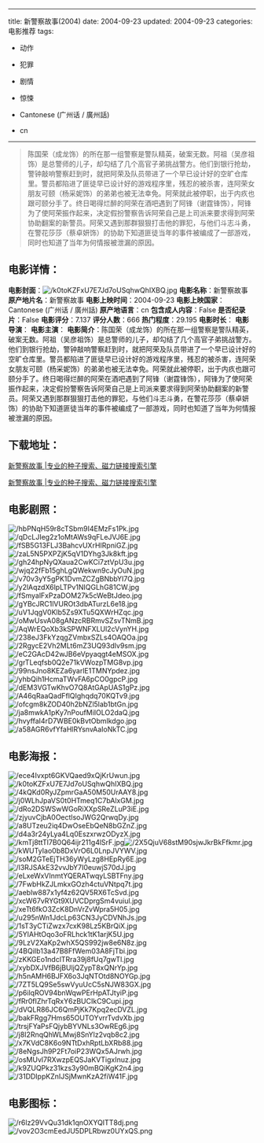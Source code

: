 
---
title: 新警察故事(2004)
date: 2004-09-23
updated: 2004-09-23
categories: 电影推荐
tags:
- 动作
- 犯罪
- 剧情
- 惊悚

- Cantonese (广州话 / 廣州話)
- cn
---


> 陈国荣（成龙饰）的所在那一组警察是警队精英，破案无数。阿祖（吴彦祖饰）是总警师的儿子，却勾结了几个高官子弟挑战警方。他们到银行抢劫，警钟敲响警察赶到时，就把阿荣及队员带进了一个早已设计好的空旷仓库里。警员都陷进了匪徒早已设计好的游戏程序里，残忍的被杀害，连阿荣女朋友可颐（杨采妮饰）的弟弟也被无法幸免。阿荣就此被停职，出于内疚也跟可颐分手了。终日喝得烂醉的阿荣在酒吧遇到了阿锋（谢霆锋饰），阿锋为了使阿荣振作起来，决定假扮警察告诉阿荣自己是上司派来要求得到阿荣协助翻案的新警员。阿荣又遇到那群狠狠打击他的罪犯，与他们斗志斗勇，在警花莎莎（蔡卓妍饰）的协助下知道匪徒当年的事件被编成了一部游戏，同时也知道了当年为何情报被泄漏的原因。

## **电影详情**：

**电影封面**：<img src="https://image.tmdb.org/t/p/w200/k0toKZFxU7E7Jd7oUSqhwQhIXBQ.jpg" alt="/k0toKZFxU7E7Jd7oUSqhwQhIXBQ.jpg" title="/k0toKZFxU7E7Jd7oUSqhwQhIXBQ.jpg">
**电影名称**：新警察故事
**原产地片名**：新警察故事
**电影上映时间**：2004-09-23
**电影上映国家**：Cantonese (广州话 / 廣州話)
**原产地语言**：cn
**包含成人内容**：False
**是否纪录片**：False
**电影评分**：7.137
**评分人数**：666
**热门程度**：29.195
**电影时长**：
**电影导演**：
**电影主演**：
**电影简介**：陈国荣（成龙饰）的所在那一组警察是警队精英，破案无数。阿祖（吴彦祖饰）是总警师的儿子，却勾结了几个高官子弟挑战警方。他们到银行抢劫，警钟敲响警察赶到时，就把阿荣及队员带进了一个早已设计好的空旷仓库里。警员都陷进了匪徒早已设计好的游戏程序里，残忍的被杀害，连阿荣女朋友可颐（杨采妮饰）的弟弟也被无法幸免。阿荣就此被停职，出于内疚也跟可颐分手了。终日喝得烂醉的阿荣在酒吧遇到了阿锋（谢霆锋饰），阿锋为了使阿荣振作起来，决定假扮警察告诉阿荣自己是上司派来要求得到阿荣协助翻案的新警员。阿荣又遇到那群狠狠打击他的罪犯，与他们斗志斗勇，在警花莎莎（蔡卓妍饰）的协助下知道匪徒当年的事件被编成了一部游戏，同时也知道了当年为何情报被泄漏的原因。

## **下载地址**：
[新警察故事 |专业的种子搜索、磁力链接搜索引擎](https://movie.amd794.com:2083/?search=%E6%96%B0%E8%AD%A6%E5%AF%9F%E6%95%85%E4%BA%8B&ordering=&mode=match_phrase&page_size=10&page=1)

[新警察故事 |专业的种子搜索、磁力链接搜索引擎](https://movie.amd794.com:2083/?search=%E6%96%B0%E8%AD%A6%E5%AF%9F%E6%95%85%E4%BA%8B&ordering=&mode=match_phrase&page_size=10&page=1)
 

## **电影剧照**：
<img src="https://image.tmdb.org/t/p/original/hbPNqH59r8cTSbm9I4EMzFs1Pk.jpg" alt="/hbPNqH59r8cTSbm9I4EMzFs1Pk.jpg" title="/hbPNqH59r8cTSbm9I4EMzFs1Pk.jpg"><img src="https://image.tmdb.org/t/p/original/qDcLJIeg2z1oMtAWs9qFLeJVJ6E.jpg" alt="/qDcLJIeg2z1oMtAWs9qFLeJVJ6E.jpg" title="/qDcLJIeg2z1oMtAWs9qFLeJVJ6E.jpg"><img src="https://image.tmdb.org/t/p/original/fSB5G13FLJ3BahcvUXrHIRpniGZ.jpg" alt="/fSB5G13FLJ3BahcvUXrHIRpniGZ.jpg" title="/fSB5G13FLJ3BahcvUXrHIRpniGZ.jpg"><img src="https://image.tmdb.org/t/p/original/zaL5N5PXPZjK5qV1DYhg3Jk8kft.jpg" alt="/zaL5N5PXPZjK5qV1DYhg3Jk8kft.jpg" title="/zaL5N5PXPZjK5qV1DYhg3Jk8kft.jpg"><img src="https://image.tmdb.org/t/p/original/gh24hpNyQXaua2CwKCi7ztVpU3u.jpg" alt="/gh24hpNyQXaua2CwKCi7ztVpU3u.jpg" title="/gh24hpNyQXaua2CwKCi7ztVpU3u.jpg"><img src="https://image.tmdb.org/t/p/original/wjq22fFb15ghLgQWekwn9cJyOuN.jpg" alt="/wjq22fFb15ghLgQWekwn9cJyOuN.jpg" title="/wjq22fFb15ghLgQWekwn9cJyOuN.jpg"><img src="https://image.tmdb.org/t/p/original/v70v3yY5gPK1DvmZCZgBNbbYI7Q.jpg" alt="/v70v3yY5gPK1DvmZCZgBNbbYI7Q.jpg" title="/v70v3yY5gPK1DvmZCZgBNbbYI7Q.jpg"><img src="https://image.tmdb.org/t/p/original/y2lAqzdX6lpLTPv1NIQGLhG81CW.jpg" alt="/y2lAqzdX6lpLTPv1NIQGLhG81CW.jpg" title="/y2lAqzdX6lpLTPv1NIQGLhG81CW.jpg"><img src="https://image.tmdb.org/t/p/original/fSmyalFxPzaDOM27k5cWeBtJdeo.jpg" alt="/fSmyalFxPzaDOM27k5cWeBtJdeo.jpg" title="/fSmyalFxPzaDOM27k5cWeBtJdeo.jpg"><img src="https://image.tmdb.org/t/p/original/gYBcJRC1lVUROt3dbATurzL6e18.jpg" alt="/gYBcJRC1lVUROt3dbATurzL6e18.jpg" title="/gYBcJRC1lVUROt3dbATurzL6e18.jpg"><img src="https://image.tmdb.org/t/p/original/uV1JqgV0Klb5Zs9XTu5QXWrHZqc.jpg" alt="/uV1JqgV0Klb5Zs9XTu5QXWrHZqc.jpg" title="/uV1JqgV0Klb5Zs9XTu5QXWrHZqc.jpg"><img src="https://image.tmdb.org/t/p/original/oMwUsvA08gANzcRBRmvSZsvTNmB.jpg" alt="/oMwUsvA08gANzcRBRmvSZsvTNmB.jpg" title="/oMwUsvA08gANzcRBRmvSZsvTNmB.jpg"><img src="https://image.tmdb.org/t/p/original/AqWrEQoXb3kSPWNFXLUl2cVynYH.jpg" alt="/AqWrEQoXb3kSPWNFXLUl2cVynYH.jpg" title="/AqWrEQoXb3kSPWNFXLUl2cVynYH.jpg"><img src="https://image.tmdb.org/t/p/original/238eJ3FkYzqgZVmbxSZLs4OAQOa.jpg" alt="/238eJ3FkYzqgZVmbxSZLs4OAQOa.jpg" title="/238eJ3FkYzqgZVmbxSZLs4OAQOa.jpg"><img src="https://image.tmdb.org/t/p/original/2RgycE2Vh2MLt6mZ3UQ93dIv9sm.jpg" alt="/2RgycE2Vh2MLt6mZ3UQ93dIv9sm.jpg" title="/2RgycE2Vh2MLt6mZ3UQ93dIv9sm.jpg"><img src="https://image.tmdb.org/t/p/original/eC2GAcD42wJB6eVpyaqgt4eMSOX.jpg" alt="/eC2GAcD42wJB6eVpyaqgt4eMSOX.jpg" title="/eC2GAcD42wJB6eVpyaqgt4eMSOX.jpg"><img src="https://image.tmdb.org/t/p/original/grTLeqfsb0Q2e71kVWozpTMG8vp.jpg" alt="/grTLeqfsb0Q2e71kVWozpTMG8vp.jpg" title="/grTLeqfsb0Q2e71kVWozpTMG8vp.jpg"><img src="https://image.tmdb.org/t/p/original/99nsJno8KEZa6yarlE1TMNYpdez.jpg" alt="/99nsJno8KEZa6yarlE1TMNYpdez.jpg" title="/99nsJno8KEZa6yarlE1TMNYpdez.jpg"><img src="https://image.tmdb.org/t/p/original/yhbQih1HcmaTWvFA6pCO0gpcP.jpg" alt="/yhbQih1HcmaTWvFA6pCO0gpcP.jpg" title="/yhbQih1HcmaTWvFA6pCO0gpcP.jpg"><img src="https://image.tmdb.org/t/p/original/dEM3VGTwKhvO7Q8AtGApUAS1gPz.jpg" alt="/dEM3VGTwKhvO7Q8AtGApUAS1gPz.jpg" title="/dEM3VGTwKhvO7Q8AtGApUAS1gPz.jpg"><img src="https://image.tmdb.org/t/p/original/A46qRaaQadFflQIghqdq70KQTv9.jpg" alt="/A46qRaaQadFflQIghqdq70KQTv9.jpg" title="/A46qRaaQadFflQIghqdq70KQTv9.jpg"><img src="https://image.tmdb.org/t/p/original/ofcgm8kZOD40h2bNZl5lab1btGn.jpg" alt="/ofcgm8kZOD40h2bNZl5lab1btGn.jpg" title="/ofcgm8kZOD40h2bNZl5lab1btGn.jpg"><img src="https://image.tmdb.org/t/p/original/ja8mwkA1pKy7nPoufMiIOLO2daQ.jpg" alt="/ja8mwkA1pKy7nPoufMiIOLO2daQ.jpg" title="/ja8mwkA1pKy7nPoufMiIOLO2daQ.jpg"><img src="https://image.tmdb.org/t/p/original/hvyffaI4rD7WBE0kBvtObmlkdgo.jpg" alt="/hvyffaI4rD7WBE0kBvtObmlkdgo.jpg" title="/hvyffaI4rD7WBE0kBvtObmlkdgo.jpg"><img src="https://image.tmdb.org/t/p/original/a58AGR6vfYfaHlRYsnvAaIoNkTC.jpg" alt="/a58AGR6vfYfaHlRYsnvAaIoNkTC.jpg" title="/a58AGR6vfYfaHlRYsnvAaIoNkTC.jpg">

## **电影海报**：
<img src="https://image.tmdb.org/t/p/original/ece4Ivxpt6GKVQaed9xQjKrUwun.jpg" alt="/ece4Ivxpt6GKVQaed9xQjKrUwun.jpg" title="/ece4Ivxpt6GKVQaed9xQjKrUwun.jpg"><img src="https://image.tmdb.org/t/p/original/k0toKZFxU7E7Jd7oUSqhwQhIXBQ.jpg" alt="/k0toKZFxU7E7Jd7oUSqhwQhIXBQ.jpg" title="/k0toKZFxU7E7Jd7oUSqhwQhIXBQ.jpg"><img src="https://image.tmdb.org/t/p/original/4kQKd0RyJZpmrGaA50M50UrAAY8.jpg" alt="/4kQKd0RyJZpmrGaA50M50UrAAY8.jpg" title="/4kQKd0RyJZpmrGaA50M50UrAAY8.jpg"><img src="https://image.tmdb.org/t/p/original/j0WLhJpaVS0t0HTmeq1C7bAlxGM.jpg" alt="/j0WLhJpaVS0t0HTmeq1C7bAlxGM.jpg" title="/j0WLhJpaVS0t0HTmeq1C7bAlxGM.jpg"><img src="https://image.tmdb.org/t/p/original/dRo2DSWSwWGoRiXXpSReZLuP3iE.jpg" alt="/dRo2DSWSwWGoRiXXpSReZLuP3iE.jpg" title="/dRo2DSWSwWGoRiXXpSReZLuP3iE.jpg"><img src="https://image.tmdb.org/t/p/original/zjyuvCjbA0OectlsoJWG2QrwqDy.jpg" alt="/zjyuvCjbA0OectlsoJWG2QrwqDy.jpg" title="/zjyuvCjbA0OectlsoJWG2QrwqDy.jpg"><img src="https://image.tmdb.org/t/p/original/a8UTzeu2iq4DwOseEbQeN8bGZnZ.jpg" alt="/a8UTzeu2iq4DwOseEbQeN8bGZnZ.jpg" title="/a8UTzeu2iq4DwOseEbQeN8bGZnZ.jpg"><img src="https://image.tmdb.org/t/p/original/d4a3r24yLya4Lq0EszxrwzODyzX.jpg" alt="/d4a3r24yLya4Lq0EszxrwzODyzX.jpg" title="/d4a3r24yLya4Lq0EszxrwzODyzX.jpg"><img src="https://image.tmdb.org/t/p/original/kmTj8ttTl7B0Q64ijr211g4lSrF.jpg" alt="/kmTj8ttTl7B0Q64ijr211g4lSrF.jpg" title="/kmTj8ttTl7B0Q64ijr211g4lSrF.jpg"><img src="https://image.tmdb.org/t/p/original/2X5QjuV68stM90sjwJkrBkFfkmr.jpg" alt="/2X5QjuV68stM90sjwJkrBkFfkmr.jpg" title="/2X5QjuV68stM90sjwJkrBkFfkmr.jpg"><img src="https://image.tmdb.org/t/p/original/kWUTyIao0b8DxVrO6L0LnpJVYWV.jpg" alt="/kWUTyIao0b8DxVrO6L0LnpJVYWV.jpg" title="/kWUTyIao0b8DxVrO6L0LnpJVYWV.jpg"><img src="https://image.tmdb.org/t/p/original/soM2GTeEjTH36yWyLzg8HEpRy6E.jpg" alt="/soM2GTeEjTH36yWyLzg8HEpRy6E.jpg" title="/soM2GTeEjTH36yWyLzg8HEpRy6E.jpg"><img src="https://image.tmdb.org/t/p/original/l3RJSAkE32vvJbY7I0euwjS70dJ.jpg" alt="/l3RJSAkE32vvJbY7I0euwjS70dJ.jpg" title="/l3RJSAkE32vvJbY7I0euwjS70dJ.jpg"><img src="https://image.tmdb.org/t/p/original/eLxeWxVInmtYQERATwqyLSBTFny.jpg" alt="/eLxeWxVInmtYQERATwqyLSBTFny.jpg" title="/eLxeWxVInmtYQERATwqyLSBTFny.jpg"><img src="https://image.tmdb.org/t/p/original/7FwbHkZJLmkxGOzh4ctuVNtpq7t.jpg" alt="/7FwbHkZJLmkxGOzh4ctuVNtpq7t.jpg" title="/7FwbHkZJLmkxGOzh4ctuVNtpq7t.jpg"><img src="https://image.tmdb.org/t/p/original/aeblw887x1yf4z62QV5RX6TcSvd.jpg" alt="/aeblw887x1yf4z62QV5RX6TcSvd.jpg" title="/aeblw887x1yf4z62QV5RX6TcSvd.jpg"><img src="https://image.tmdb.org/t/p/original/xcW67vRYGt9XUVCDprgSm4vuiul.jpg" alt="/xcW67vRYGt9XUVCDprgSm4vuiul.jpg" title="/xcW67vRYGt9XUVCDprgSm4vuiul.jpg"><img src="https://image.tmdb.org/t/p/original/xeTt6fkO3ZcK8DnVrZvWpra5H05.jpg" alt="/xeTt6fkO3ZcK8DnVrZvWpra5H05.jpg" title="/xeTt6fkO3ZcK8DnVrZvWpra5H05.jpg"><img src="https://image.tmdb.org/t/p/original/u295nWn1JdcLp63CN3JyCDVNhJs.jpg" alt="/u295nWn1JdcLp63CN3JyCDVNhJs.jpg" title="/u295nWn1JdcLp63CN3JyCDVNhJs.jpg"><img src="https://image.tmdb.org/t/p/original/1sT3yCTiZwzx7cxK98Lz5KBrQiX.jpg" alt="/1sT3yCTiZwzx7cxK98Lz5KBrQiX.jpg" title="/1sT3yCTiZwzx7cxK98Lz5KBrQiX.jpg"><img src="https://image.tmdb.org/t/p/original/5YlAHtOqo3oFRLhck1tK1arjK5U.jpg" alt="/5YlAHtOqo3oFRLhck1tK1arjK5U.jpg" title="/5YlAHtOqo3oFRLhck1tK1arjK5U.jpg"><img src="https://image.tmdb.org/t/p/original/9LzV2XaKp2whX5QS992jw8e6N8z.jpg" alt="/9LzV2XaKp2whX5QS992jw8e6N8z.jpg" title="/9LzV2XaKp2whX5QS992jw8e6N8z.jpg"><img src="https://image.tmdb.org/t/p/original/4BQiIb13a47B8FfWem03A8FjTbi.jpg" alt="/4BQiIb13a47B8FfWem03A8FjTbi.jpg" title="/4BQiIb13a47B8FfWem03A8FjTbi.jpg"><img src="https://image.tmdb.org/t/p/original/zKKGEo1ndclTRra39j8fUq7gwTl.jpg" alt="/zKKGEo1ndclTRra39j8fUq7gwTl.jpg" title="/zKKGEo1ndclTRra39j8fUq7gwTl.jpg"><img src="https://image.tmdb.org/t/p/original/xybDXJVfB6jBUljQZypT8xQNrYp.jpg" alt="/xybDXJVfB6jBUljQZypT8xQNrYp.jpg" title="/xybDXJVfB6jBUljQZypT8xQNrYp.jpg"><img src="https://image.tmdb.org/t/p/original/h5nAMH6BJFX6o3JqNTOtd8NOYGp.jpg" alt="/h5nAMH6BJFX6o3JqNTOtd8NOYGp.jpg" title="/h5nAMH6BJFX6o3JqNTOtd8NOYGp.jpg"><img src="https://image.tmdb.org/t/p/original/7ZT5LQ9Se5swVyuUcC5sNJW83GX.jpg" alt="/7ZT5LQ9Se5swVyuUcC5sNJW83GX.jpg" title="/7ZT5LQ9Se5swVyuUcC5sNJW83GX.jpg"><img src="https://image.tmdb.org/t/p/original/p6ilqROV94bnWqwPErHpATJtyiP.jpg" alt="/p6ilqROV94bnWqwPErHpATJtyiP.jpg" title="/p6ilqROV94bnWqwPErHpATJtyiP.jpg"><img src="https://image.tmdb.org/t/p/original/fRr0fIZhrTqRxY6zBUCIkC9Cupi.jpg" alt="/fRr0fIZhrTqRxY6zBUCIkC9Cupi.jpg" title="/fRr0fIZhrTqRxY6zBUCIkC9Cupi.jpg"><img src="https://image.tmdb.org/t/p/original/dVQLR86JC6QmPjKk7Kpq2ecDVZL.jpg" alt="/dVQLR86JC6QmPjKk7Kpq2ecDVZL.jpg" title="/dVQLR86JC6QmPjKk7Kpq2ecDVZL.jpg"><img src="https://image.tmdb.org/t/p/original/bakFRgg7Hms65OUTOYvrrTvdvXb.jpg" alt="/bakFRgg7Hms65OUTOYvrrTvdvXb.jpg" title="/bakFRgg7Hms65OUTOYvrrTvdvXb.jpg"><img src="https://image.tmdb.org/t/p/original/trsjFYaPsFQjybBYVNLs3OwREg6.jpg" alt="/trsjFYaPsFQjybBYVNLs3OwREg6.jpg" title="/trsjFYaPsFQjybBYVNLs3OwREg6.jpg"><img src="https://image.tmdb.org/t/p/original/j8I2RnqQhWLMwj8SnYlz2vqb8c2.jpg" alt="/j8I2RnqQhWLMwj8SnYlz2vqb8c2.jpg" title="/j8I2RnqQhWLMwj8SnYlz2vqb8c2.jpg"><img src="https://image.tmdb.org/t/p/original/x7KVdC8K6o9NTtDxhRptLbXRb88.jpg" alt="/x7KVdC8K6o9NTtDxhRptLbXRb88.jpg" title="/x7KVdC8K6o9NTtDxhRptLbXRb88.jpg"><img src="https://image.tmdb.org/t/p/original/8eNgsJh9P2Ft7oiP23WQx5AJrwh.jpg" alt="/8eNgsJh9P2Ft7oiP23WQx5AJrwh.jpg" title="/8eNgsJh9P2Ft7oiP23WQx5AJrwh.jpg"><img src="https://image.tmdb.org/t/p/original/osMUvl7RXwzpEQSJaKVTigxInuz.jpg" alt="/osMUvl7RXwzpEQSJaKVTigxInuz.jpg" title="/osMUvl7RXwzpEQSJaKVTigxInuz.jpg"><img src="https://image.tmdb.org/t/p/original/k9ZUQPkz31kzs3y90mBQiKgK2n4.jpg" alt="/k9ZUQPkz31kzs3y90mBQiKgK2n4.jpg" title="/k9ZUQPkz31kzs3y90mBQiKgK2n4.jpg"><img src="https://image.tmdb.org/t/p/original/31DDIppKZnIJSjMwnKzA2fiW41F.jpg" alt="/31DDIppKZnIJSjMwnKzA2fiW41F.jpg" title="/31DDIppKZnIJSjMwnKzA2fiW41F.jpg">

## **电影图标**：
<img src="https://image.tmdb.org/t/p/original/r6lz29VvQu31dk1qnOXYQITT8dj.png" alt="/r6lz29VvQu31dk1qnOXYQITT8dj.png" title="/r6lz29VvQu31dk1qnOXYQITT8dj.png"><img src="https://image.tmdb.org/t/p/original/vov2O3cmEedJU5DPLRbwz0UYxQS.png" alt="/vov2O3cmEedJU5DPLRbwz0UYxQS.png" title="/vov2O3cmEedJU5DPLRbwz0UYxQS.png">
